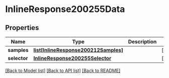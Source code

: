 # InlineResponse200255Data

## Properties
Name | Type | Description | Notes
------------ | ------------- | ------------- | -------------
**samples** | [**list[InlineResponse200212Samples]**](InlineResponse200212Samples.md) |  | [optional] 
**selector** | [**InlineResponse200255Selector**](InlineResponse200255Selector.md) |  | [optional] 

[[Back to Model list]](../README.md#documentation-for-models) [[Back to API list]](../README.md#documentation-for-api-endpoints) [[Back to README]](../README.md)

